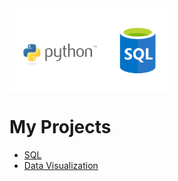 <img align="center" src="title.png" width="256px" >

# My Projects

* [SQL](Project_2.sql)
* [Data Visualization](Project_3.ipynb)
